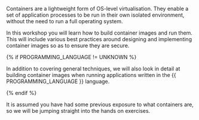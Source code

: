 Containers are a lightweight form of OS-level virtualisation. They enable a set of application processes to be run in their own isolated environment, without the need to run a full operating system.

In this workshop you will learn how to build container images and run them. This will include various best practices around designing and implementing container images so as to ensure they are secure.

{% if PROGRAMMING_LANGUAGE != UNKNOWN %}

In addition to covering general techniques, we will also look in detail at building container images when running applications written in the {{ PROGRAMMING_LANGUAGE }} language.

{% endif %}

It is assumed you have had some previous exposure to what containers are, so we will be jumping straight into the hands on exercises.
